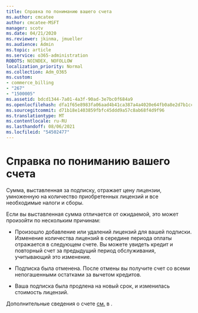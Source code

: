 ```yaml
---
title: Справка по пониманию вашего счета
ms.author: cmcatee
author: cmcatee-MSFT
manager: scotv
ms.date: 04/21/2020
ms.reviewer: jkinma, jmueller
ms.audience: Admin
ms.topic: article
ms.service: o365-administration
ROBOTS: NOINDEX, NOFOLLOW
localization_priority: Normal
ms.collection: Adm_O365
ms.custom:
- commerce_billing
- "267"
- "1500005"
ms.assetid: bdcd1344-7a01-4a3f-90ad-3e7bc0f684a9
ms.openlocfilehash: dfa1f65e8983fa06aad4b41ca387a4a4020e64fb0a8e2d7b1cce54e1ba4d07e8
ms.sourcegitcommit: d71b18e1403859fbfc45ddd9a57c8ab68f4d9f96
ms.translationtype: MT
ms.contentlocale: ru-RU
ms.lasthandoff: 08/06/2021
ms.locfileid: "54502477"
---
```

# <a name="help-understanding-your-bill"></a>Справка по пониманию вашего счета

Сумма, выставленная за подписку, отражает цену лицензии, умноженную на количество приобретенных лицензий и все необходимые налоги и сборы.
  
Если вы выставленная сумма отличается от ожидаемой, это может произойти по нескольким причинам:
  
- Произошло добавление или удалений лицензий для вашей подписки. Изменение количества лицензий в середине периода оплаты отражается в следующем счете. Вы можете увидеть кредит и повторный счет за предыдущий период обслуживания, учитывающий это изменение.

- Подписка была отменена. После отмены вы получите счет со всеми непогашенными остатками за вычетом кредитов.

- Ваша подписка была продлена на новый срок, и изменилась стоимость лицензий.

Дополнительные сведения о счете [см.](/microsoft-365/commerce/billing-and-payments/understand-your-invoice2) в .